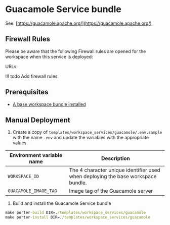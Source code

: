 # Guacamole Service bundle

See: [https://guacamole.apache.org/](https://guacamole.apache.org/)

## Firewall Rules

Please be aware that the following Firewall rules are opened for the workspace when this service is deployed:

URLs:

!!! todo
    Add firewall rules

## Prerequisites

- [A base workspace bundle installed](../../../templates/workspaces/base)

## Manual Deployment


1. Create a copy of `templates/workspace_services/guacamole/.env.sample` with the name `.env` and update the variables with the appropriate values.

  | Environment variable name | Description |
  | ------------------------- | ----------- |
  | `WORKSPACE_ID` | The 4 character unique identifier used when deploying the base workspace bundle. |
  | `GUACAMOLE_IMAGE_TAG` | Image tag of the Guacamole server |

1. Build and install the Guacamole Service bundle
   
  ```cmd
  make porter-build DIR=./templates/workspace_services/guacamole
  make porter-install DIR=./templates/workspace_services/guacamole
  ```
